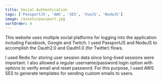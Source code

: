 ```yaml
---
title: Social Authentication
tags: ['PassportJS', 'AWS', 'SES', 'VueJS', 'NodeJS']
image: /assets/passport.jpg
sortOrder: 4
---
```


This website uses multiple social platforms for logging into the application including Facebook, Google and Twitch. I used PassportJS and NodeJS to accomplish the Oauth2.0 and Oauth1.0 (for Twitter) flows.

I used Redis for storing user session data since long-lived sessions were important. I also allowed a regular username/password login option with options to verify email and reset password. For this purpose, I used AWS SES to generate templates for sending custom emails to users. 